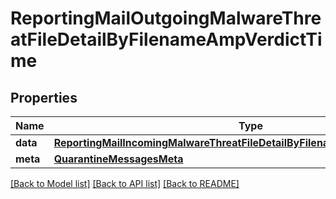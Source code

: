 # ReportingMailOutgoingMalwareThreatFileDetailByFilenameAmpVerdictTime

## Properties
Name | Type | Description | Notes
------------ | ------------- | ------------- | -------------
**data** | [**ReportingMailIncomingMalwareThreatFileDetailByFilenameAmpVerdictTimeData**](ReportingMailIncomingMalwareThreatFileDetailByFilenameAmpVerdictTimeData.md) |  | [optional] 
**meta** | [**QuarantineMessagesMeta**](QuarantineMessagesMeta.md) |  | [optional] 

[[Back to Model list]](../README.md#documentation-for-models) [[Back to API list]](../README.md#documentation-for-api-endpoints) [[Back to README]](../README.md)

